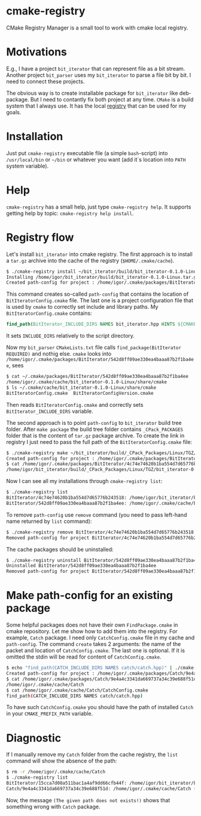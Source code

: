 # cmake-registry

CMake Registry Manager is a small tool to work with cmake local registry.

# Motivations

E.g., I have a project `bit_iterator` that can represent file as a bit stream.
Another project `bit_parser` uses my `bit_iterator` to parse a file bit by bit.
I need to connect these projects.

The obvious way is to create installable package for `bit_iterator` like deb-package.
But I need to contantly fix both project at any time.
`CMake` is a build system that I always use.
It has the local [registry](https://cmake.org/cmake/help/latest/manual/cmake-packages.7.html#package-registry)
that can be used for my goals.

# Installation

Just put `cmake-registry` executable file (a simple `bash`-script) into `/usr/local/bin` or `~/bin` or whatever you want
(add it\`s location into `PATH` system variable).

# Help

`cmake-registry` has a small help, just type `cmake-registry help`.
It supports getting help by topic: `cmake-registry help install`.

# Registry flow

Let's install `bit_iterator` into cmake registry.
The first approach is to install a `tar.gz` archive into the cache of the registry (`$HOME/.cmake/cache`).
```sh
$ ./cmake-registry install ~/bit_iterator/build/bit_iterator-0.1.0-Linux.tar.gz
Installing /home/igor/bit_iterator/build/bit_iterator-0.1.0-Linux.tar.gz into /home/igor/.cmake/cache
Created path-config for project : /home/igor/.cmake/packages/BitIterator/542d8ff09ae330ea4baaa87b2f1ba4ee
```

This command creates so-called `path-config` that contains the location of `BitIteratorConfig.cmake` file.
The last one is a project configuration file that is used by `cmake` to correctly set include and library paths.
My `BitIteratorConfig.cmake` contains:
```cmake
find_path(BitIterator_INCLUDE_DIRS NAMES bit_iterator.hpp HINTS ${CMAKE_CURRENT_LIST_DIR}/../../include)
```
It sets `INCLUDE_DIRS` relatively to the script directory.

Now my `bit_parser` `CMakeLists.txt` file calls `find_package(BitIterator REQUIRED)` and nothig else.
`cmake` looks into `/home/igor/.cmake/packages/BitIterator/542d8ff09ae330ea4baaa87b2f1ba4ee`, sees
```sh
$ cat ~/.cmake/packages/BitIterator/542d8ff09ae330ea4baaa87b2f1ba4ee 
/home/igor/.cmake/cache/bit_iterator-0.1.0-Linux/share/cmake
$ ls ~/.cmake/cache/bit_iterator-0.1.0-Linux/share/cmake
BitIteratorConfig.cmake  BitIteratorConfigVersion.cmake
```
Then reads `BitIteratorConfig.cmake` and correctly sets `BitIterator_INCLUDE_DIRS` variable.

The second approach is to point `path-config` to `bit_iterator` build tree folder.
After `make package` the build tree folder contains `_CPack_PACKAGES` folder that is the content of `tar.gz` package archive.
To create the link in registry I just need to pass the full path of the `BitIteratorConfig.cmake` file:
```sh
$ ./cmake-registry make ~/bit_iterator/build/_CPack_Packages/Linux/TGZ/bit_iterator-0.1.0-Linux/share/cmake/BitIteratorConfig.cmake
Created path-config for project : /home/igor/.cmake/packages/BitIterator/4c74e74620b1ba554d7d65776b243518
$ cat /home/igor/.cmake/packages/BitIterator/4c74e74620b1ba554d7d65776b243518
/home/igor/bit_iterator/build/_CPack_Packages/Linux/TGZ/bit_iterator-0.1.0-Linux/share/cmake
```

Now I can see all my installations through `cmake-registry list`:
```sh
$ ./cmake-registry list
BitIterator/4c74e74620b1ba554d7d65776b243518: /home/igor/bit_iterator/build/_CPack_Packages/Linux/TGZ/bit_iterator-0.1.0-Linux/share/cmake
BitIterator/542d8ff09ae330ea4baaa87b2f1ba4ee: /home/igor/.cmake/cache/bit_iterator-0.1.0-Linux/share/cmake
```

To remove `path-config` use `remove` command (you need to pass left-hand name returned by `list` command):
```sh
$ ./cmake-registry remove BitIterator/4c74e74620b1ba554d7d65776b243518
Removed path-config for project BitIterator/4c74e74620b1ba554d7d65776b243518
```
The cache packages should be uninstalled:
```sh
$ ./cmake-registry uninstall BitIterator/542d8ff09ae330ea4baaa87b2f1ba4ee
Uninstalled BitIterator/542d8ff09ae330ea4baaa87b2f1ba4ee
Removed path-config for project BitIterator/542d8ff09ae330ea4baaa87b2f1ba4ee
```

# Make path-config for an existing package

Some helpful packages does not have their own `FindPackage.cmake` in cmake repository.
Let me show how to add them into the registry.
For example, `Catch` package.
I need only `CatchConfig.cmake` file in my cache and `path-config`.
The command `create` takes 2 arguments: the name of the packet and location of `CatchConfig.cmake`.
The last one is optional.
If it is omitted the stdin will be read for content of `CatchConfig.cmake`.
```sh
$ echo "find_path(CATCH_INCLUDE_DIRS NAMES catch/catch.hpp)" | ./cmake-registry create Catch
Created path-config for project : /home/igor/.cmake/packages/Catch/9e4a4c3341da669737a34c39e688f51d
$ cat /home/igor/.cmake/packages/Catch/9e4a4c3341da669737a34c39e688f51d
/home/igor/.cmake/cache/Catch
$ cat /home/igor/.cmake/cache/Catch/CatchConfig.cmake
find_path(CATCH_INCLUDE_DIRS NAMES catch/catch.hpp)
```
To have such `CatchConfig.cmake` you should have the path of installed `Catch` in your `CMAKE_PREFIX_PATH` variable.

# Diagnostic

If I manually remove my `Catch` folder from the cache registry, the `list` command will show the absence of the path:
```sh
$ rm -r /home/igor/.cmake/cache/Catch
$ ./cmake-registry list
BitIterator/15cca7d08a511bac1a4af9dd66cfb44f: /home/igor/bit_iterator/build/_CPack_Packages/Linux/TGZ/bit_iterator-0.1.0-Linux/share/cmake
Catch/9e4a4c3341da669737a34c39e688f51d: /home/igor/.cmake/cache/Catch (The given path does not exists!)
```
Now, the message `(The given path does not exists!)` shows that something wrong with `Catch` package.
